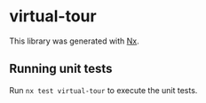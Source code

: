 # virtual-tour

This library was generated with [Nx](https://nx.dev).

## Running unit tests

Run `nx test virtual-tour` to execute the unit tests.
